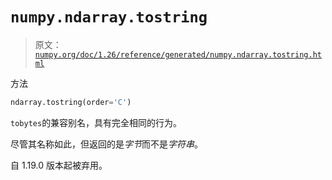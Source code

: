 # `numpy.ndarray.tostring`

> 原文：[`numpy.org/doc/1.26/reference/generated/numpy.ndarray.tostring.html`](https://numpy.org/doc/1.26/reference/generated/numpy.ndarray.tostring.html)

方法

```py
ndarray.tostring(order='C')
```

`tobytes`的兼容别名，具有完全相同的行为。

尽管其名称如此，但返回的是*字节*而不是*字符串*。

自 1.19.0 版本起被弃用。
